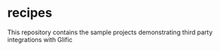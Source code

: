 # recipes

This repository contains the sample projects demonstrating third party integrations with Glific
